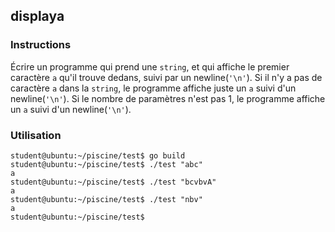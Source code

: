 ## displaya

### Instructions

Écrire un programme qui prend une `string`, et qui affiche le premier caractère `a` qu'il trouve dedans, suivi par un newline(`'\n'`). Si il n'y a pas de caractère `a` dans la `string`, le programme affiche juste un `a` suivi d'un newline(`'\n'`). Si le nombre de paramètres n'est pas 1, le programme affiche un `a` suivi d'un newline(`'\n'`).

### Utilisation

```console
student@ubuntu:~/piscine/test$ go build
student@ubuntu:~/piscine/test$ ./test "abc"
a
student@ubuntu:~/piscine/test$ ./test "bcvbvA"
a
student@ubuntu:~/piscine/test$ ./test "nbv"
a
student@ubuntu:~/piscine/test$
```
